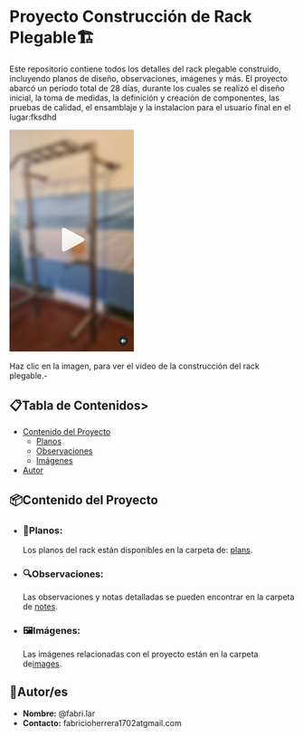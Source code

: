 # Proyecto Construcción de Rack Plegable🏗️

Este repositorio contiene todos los detalles del rack plegable construido, incluyendo planos de diseño, observaciones, imágenes y más. El proyecto abarcó un período total de 28 días, durante los cuales se realizó el diseño inicial, la toma de medidas, la definición y creación de componentes, las pruebas de calidad, el ensamblaje y la instalacion para el usuario final en el lugar:fksdhd

<a href="https://www.instagram.com/reel/C8SmRuKOeO0/">
    <img src="./images/preview_rack1.png" alt="Vista Previa del Video" width="220">
</a>

Haz clic en la imagen, para ver el video de la construcción del rack plegable.-

## 📋Tabla de Contenidos>
- [Contenido del Proyecto](#contenido-del-proyecto)
  - [Planos](#planos)
  - [Observaciones](#observaciones)
  - [Imágenes](#imágenes)
- [Autor](#autor)

## 📦Contenido del Proyecto

- ### 📐Planos:
  Los planos del rack están disponibles en la carpeta de: [plans](./plans).

- ### 🔍Observaciones: 
  Las observaciones y notas detalladas se pueden encontrar en la carpeta de [notes](./notes).

- ### 🖼Imágenes:
  Las imágenes relacionadas con el proyecto están en la carpeta de[images](./images).

## 👤Autor/es
- **Nombre:** @fabri.lar
- **Contacto:** fabricioherrera1702atgmail.com
